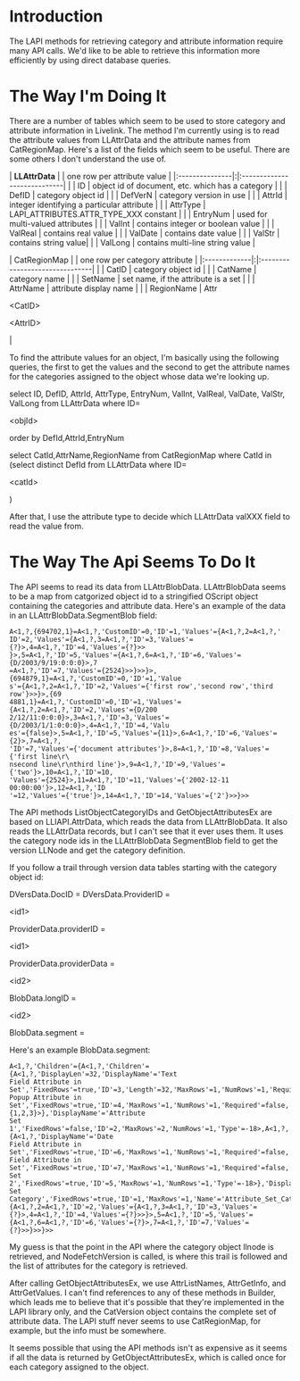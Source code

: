 # Introduction #

The LAPI methods for retrieving category and attribute information require many API calls. We'd like to be able to retrieve this information more efficiently by using direct database queries.


# The Way I'm Doing It #

There are a number of tables which seem to be used to store
category and attribute information in Livelink. The method I'm currently using is to read the attribute values
from LLAttrData and the attribute names from CatRegionMap. Here's
a list of the fields which seem to be useful. There are some
others I don't understand the use of.

| **LLAttrData** | | one row per attribute value |
|:---------------|:|:----------------------------|
|  | ID | object id of document, etc. which has a category |
|  | DefID | category object id |
|  | DefVerN | category version in use |
|  | AttrId | integer identifying a particular attribute |
|  | AttrType | LAPI\_ATTRIBUTES.ATTR\_TYPE\_XXX constant |
|  | EntryNum | used for multi-valued attributes |
|  | ValInt | contains integer or boolean value |
|  | ValReal | contains real value |
|  | ValDate | contains date value |
|  | ValStr | contains string value|
|  | ValLong | contains multi-line string value |


| CatRegionMap | | one row per category attribute |
|:-------------|:|:-------------------------------|
|  | CatID | category object id |
|  | CatName | category name |
|  | SetName | set name, if the attribute is a set |
|  | AttrName | attribute display name |
|  | RegionName | Attr

&lt;CatID&gt;



&lt;AttrID&gt;

 |

To find the attribute values for an object, I'm basically using
the following queries, the first to get the values and the second
to get the attribute names for the categories assigned to the
object whose data we're looking up.

select ID, DefID, AttrId, AttrType, EntryNum, ValInt, ValReal,
ValDate, ValStr, ValLong from LLAttrData where ID=

&lt;objId&gt;


order by DefId,AttrId,EntryNum

select CatId,AttrName,RegionName from CatRegionMap
where CatId in (select distinct DefId from LLAttrData where ID=

&lt;catId&gt;

)

After that, I use the attribute type to decide which LLAttrData
valXXX field to read the value from.


# The Way The Api Seems To Do It #

The API seems to read its data from LLAttrBlobData.
LLAttrBlobData seems to be a map from catgorized object id to a
stringified OScript object containing the categories and
attribute data. Here's an example of the data in an
LLAttrBlobData.SegmentBlob field:

```
A<1,?,{694702,1}=A<1,?,'CustomID'=0,'ID'=1,'Values'={A<1,?,2=A<1,?,'
ID'=2,'Values'={A<1,?,3=A<1,?,'ID'=3,'Values'={?}>,4=A<1,?,'ID'=4,'Values'={?}>>
}>,5=A<1,?,'ID'=5,'Values'={A<1,?,6=A<1,?,'ID'=6,'Values'={D/2003/9/19:0:0:0}>,7
=A<1,?,'ID'=7,'Values'={2524}>>}>>}>,{694879,1}=A<1,?,'CustomID'=0,'ID'=1,'Value
s'={A<1,?,2=A<1,?,'ID'=2,'Values'={'first row','second row','third row'}>>}>,{69
4881,1}=A<1,?,'CustomID'=0,'ID'=1,'Values'={A<1,?,2=A<1,?,'ID'=2,'Values'={D/200
2/12/11:0:0:0}>,3=A<1,?,'ID'=3,'Values'={D/2003/1/1:0:0:0}>,4=A<1,?,'ID'=4,'Valu
es'={false}>,5=A<1,?,'ID'=5,'Values'={11}>,6=A<1,?,'ID'=6,'Values'={2}>,7=A<1,?,
'ID'=7,'Values'={'document attributes'}>,8=A<1,?,'ID'=8,'Values'={'first line\r\
nsecond line\r\nthird line'}>,9=A<1,?,'ID'=9,'Values'={'two'}>,10=A<1,?,'ID'=10,
'Values'={2524}>,11=A<1,?,'ID'=11,'Values'={'2002-12-11 00:00:00'}>,12=A<1,?,'ID
'=12,'Values'={'true'}>,14=A<1,?,'ID'=14,'Values'={'2'}>>}>>
```

The API methods ListObjectCategoryIDs and GetObjectAttributesEx
are based on LLIAPI.AttrData, which reads the data from
LLAttrBlobData. It also reads the LLAttrData records, but I can't
see that it ever uses them. It uses the category node ids in the
LLAttrBlobData SegmentBlob field to get the version LLNode and
get the category definition.

If you follow a trail through version data tables starting with
the category object id:

DVersData.DocID = <cat id>
DVersData.ProviderID = 

&lt;id1&gt;


ProviderData.providerID = 

&lt;id1&gt;


ProviderData.providerData = 

&lt;id2&gt;


BlobData.longID = 

&lt;id2&gt;


BlobData.segment = <category version definition>

Here's an example BlobData.segment:
```
A<1,?,'Children'={A<1,?,'Children'={A<1,?,'DisplayLen'=32,'DisplayName'='Text
Field Attribute in
Set','FixedRows'=true,'ID'=3,'Length'=32,'MaxRows'=1,'NumRows'=1,'Required'=false,'Search'=true,'Type'=-1>,A<1,?,'DisplayName'='Integer
Popup Attribute in
Set','FixedRows'=true,'ID'=4,'MaxRows'=1,'NumRows'=1,'Required'=false,'Search'=true,'Type'=12,'ValidValues'={1,2,3}>},'DisplayName'='Attribute
Set
1','FixedRows'=false,'ID'=2,'MaxRows'=2,'NumRows'=1,'Type'=-18>,A<1,?,'Children'={A<1,?,'DisplayName'='Date
Field Attribute in
Set','FixedRows'=true,'ID'=6,'MaxRows'=1,'NumRows'=1,'Required'=false,'Search'=true,'TimeField'=false,'Type'=-7>,A<1,?,'DisplayName'='User
Field Attribute in
Set','FixedRows'=true,'ID'=7,'MaxRows'=1,'NumRows'=1,'Required'=false,'Search'=true,'SelectGroup'=false,'Type'=14>},'DisplayName'='Attribute
Set
2','FixedRows'=true,'ID'=5,'MaxRows'=1,'NumRows'=1,'Type'=-18>},'DisplayName'='Attribute
Set
Category','FixedRows'=true,'ID'=1,'MaxRows'=1,'Name'='Attribute_Set_Category','NextID'=8,'NumRows'=1,'Required'=false,'Type'=-18,'ValueTemplate'=A<1,?,'ID'=1,'Values'={A<1,?,2=A<1,?,'ID'=2,'Values'={A<1,?,3=A<1,?,'ID'=3,'Values'={?}>,4=A<1,?,'ID'=4,'Values'={?}>>}>,5=A<1,?,'ID'=5,'Values'={A<1,?,6=A<1,?,'ID'=6,'Values'={?}>,7=A<1,?,'ID'=7,'Values'={?}>>}>>}>>
```

My guess is that the point in the API where the category object
llnode is retrieved, and NodeFetchVersion is called, is where
this trail is followed and the list of attributes for the
category is retrieved.

After calling GetObjectAttributesEx, we use AttrListNames,
AttrGetInfo,  and AttrGetValues. I can't find references to any
of these methods in Builder, which leads me to believe that it's
possible that they're implemented in the LAPI library only, and
the CatVersion object contains the complete set of attribute
data. The LAPI stuff never seems to use CatRegionMap, for
example, but the info must be somewhere.

It seems possible that using the API methods isn't as expensive
as it seems if all the data is returned by GetObjectAttributesEx,
which is called once for each category assigned to the object.